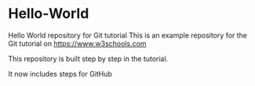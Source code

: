 # Hello-World
Hello World repository for Git tutorial
This is an example repository for the Git tutorial on https://www.w3schools.com

This repository is built step by step in the tutorial.

It now includes steps for GitHub
